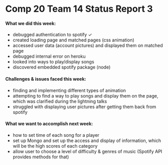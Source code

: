 # Comp 20 Team 14 Status Report 3
#### What we did this week:
- debugged authentication to spotify ✓
- created loading page and matched pages (css animation)
- accessed user data (account pictures) and displayed them on matched page
- debugged internal error on heroku
- looked into ways to play/display songs
- discovered embedded spotify package (node)

#### Challenges & issues faced this week:
- finding and implementing different types of animation
- attempting to find a way to play songs and display them on the page, which
  was clarified during the lightning talks
- struggled with displaying user pictures after getting them back from spotify

#### What we want to accomplish next week:
- how to set time of each song for a player
- set up Mongo and set up the access and display of information, which will be
  the high scores of each category
- allow user to choose a level of difficulty & genres of music (Spotify API
  provides methods for that)

